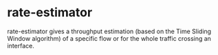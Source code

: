 # rate-estimator
rate-estimator gives a throughput estimation (based on the Time Sliding Window algorithm) of a specific flow or for the whole traffic crossing an interface.
